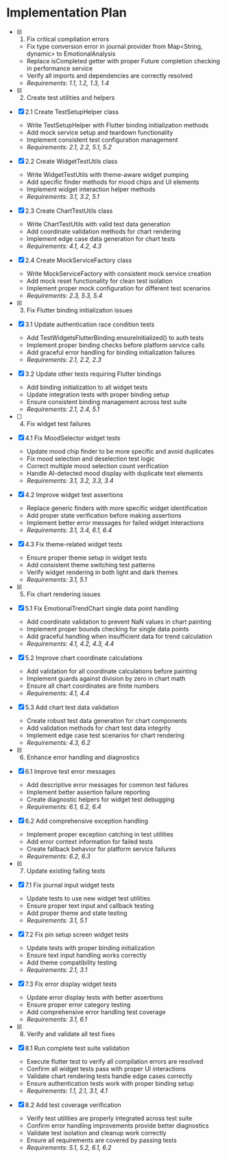 # Implementation Plan

- [x] 1. Fix critical compilation errors
  - Fix type conversion error in journal provider from Map<String, dynamic> to EmotionalAnalysis
  - Replace isCompleted getter with proper Future completion checking in performance service
  - Verify all imports and dependencies are correctly resolved
  - _Requirements: 1.1, 1.2, 1.3, 1.4_

- [x] 2. Create test utilities and helpers
- [x] 2.1 Create TestSetupHelper class
  - Write TestSetupHelper with Flutter binding initialization methods
  - Add mock service setup and teardown functionality
  - Implement consistent test configuration management
  - _Requirements: 2.1, 2.2, 5.1, 5.2_

- [x] 2.2 Create WidgetTestUtils class
  - Write WidgetTestUtils with theme-aware widget pumping
  - Add specific finder methods for mood chips and UI elements
  - Implement widget interaction helper methods
  - _Requirements: 3.1, 3.2, 5.1_

- [x] 2.3 Create ChartTestUtils class
  - Write ChartTestUtils with valid test data generation
  - Add coordinate validation methods for chart rendering
  - Implement edge case data generation for chart tests
  - _Requirements: 4.1, 4.2, 4.3_

- [x] 2.4 Create MockServiceFactory class
  - Write MockServiceFactory with consistent mock service creation
  - Add mock reset functionality for clean test isolation
  - Implement proper mock configuration for different test scenarios
  - _Requirements: 2.3, 5.3, 5.4_

- [x] 3. Fix Flutter binding initialization issues
- [x] 3.1 Update authentication race condition tests
  - Add TestWidgetsFlutterBinding.ensureInitialized() to auth tests
  - Implement proper binding checks before platform service calls
  - Add graceful error handling for binding initialization failures
  - _Requirements: 2.1, 2.2, 2.3_

- [x] 3.2 Update other tests requiring Flutter bindings
  - Add binding initialization to all widget tests
  - Update integration tests with proper binding setup
  - Ensure consistent binding management across test suite
  - _Requirements: 2.1, 2.4, 5.1_

- [ ] 4. Fix widget test failures
- [x] 4.1 Fix MoodSelector widget tests
  - Update mood chip finder to be more specific and avoid duplicates
  - Fix mood selection and deselection test logic
  - Correct multiple mood selection count verification
  - Handle AI-detected mood display with duplicate text elements
  - _Requirements: 3.1, 3.2, 3.3, 3.4_

- [x] 4.2 Improve widget test assertions
  - Replace generic finders with more specific widget identification
  - Add proper state verification before making assertions
  - Implement better error messages for failed widget interactions
  - _Requirements: 3.1, 3.4, 6.1, 6.4_

- [x] 4.3 Fix theme-related widget tests
  - Ensure proper theme setup in widget tests
  - Add consistent theme switching test patterns
  - Verify widget rendering in both light and dark themes
  - _Requirements: 3.1, 5.1_

- [x] 5. Fix chart rendering issues
- [x] 5.1 Fix EmotionalTrendChart single data point handling
  - Add coordinate validation to prevent NaN values in chart painting
  - Implement proper bounds checking for single data points
  - Add graceful handling when insufficient data for trend calculation
  - _Requirements: 4.1, 4.2, 4.3, 4.4_

- [x] 5.2 Improve chart coordinate calculations
  - Add validation for all coordinate calculations before painting
  - Implement guards against division by zero in chart math
  - Ensure all chart coordinates are finite numbers
  - _Requirements: 4.1, 4.4_

- [x] 5.3 Add chart test data validation
  - Create robust test data generation for chart components
  - Add validation methods for chart test data integrity
  - Implement edge case test scenarios for chart rendering
  - _Requirements: 4.3, 6.2_

- [x] 6. Enhance error handling and diagnostics
- [x] 6.1 Improve test error messages
  - Add descriptive error messages for common test failures
  - Implement better assertion failure reporting
  - Create diagnostic helpers for widget test debugging
  - _Requirements: 6.1, 6.2, 6.4_

- [x] 6.2 Add comprehensive exception handling
  - Implement proper exception catching in test utilities
  - Add error context information for failed tests
  - Create fallback behavior for platform service failures
  - _Requirements: 6.2, 6.3_

- [x] 7. Update existing failing tests
- [x] 7.1 Fix journal input widget tests
  - Update tests to use new widget test utilities
  - Ensure proper text input and callback testing
  - Add proper theme and state testing
  - _Requirements: 3.1, 5.1_

- [x] 7.2 Fix pin setup screen widget tests
  - Update tests with proper binding initialization
  - Ensure text input handling works correctly
  - Add theme compatibility testing
  - _Requirements: 2.1, 3.1_

- [x] 7.3 Fix error display widget tests
  - Update error display tests with better assertions
  - Ensure proper error category testing
  - Add comprehensive error handling test coverage
  - _Requirements: 3.1, 6.1_

- [x] 8. Verify and validate all test fixes
- [x] 8.1 Run complete test suite validation
  - Execute flutter test to verify all compilation errors are resolved
  - Confirm all widget tests pass with proper UI interactions
  - Validate chart rendering tests handle edge cases correctly
  - Ensure authentication tests work with proper binding setup
  - _Requirements: 1.1, 2.1, 3.1, 4.1_

- [x] 8.2 Add test coverage verification
  - Verify test utilities are properly integrated across test suite
  - Confirm error handling improvements provide better diagnostics
  - Validate test isolation and cleanup work correctly
  - Ensure all requirements are covered by passing tests
  - _Requirements: 5.1, 5.2, 6.1, 6.2_